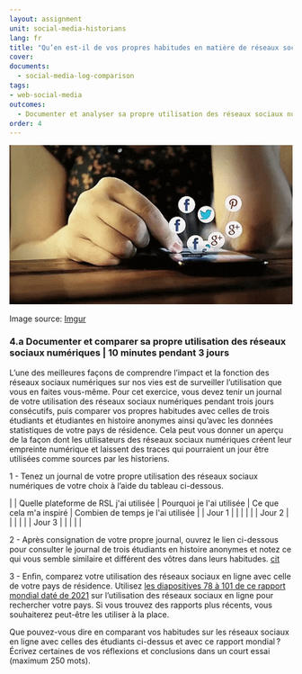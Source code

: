 ```yaml
---
layout: assignment
unit: social-media-historians
lang: fr
title: "Qu’en est-il de vos propres habitudes en matière de réseaux sociaux numériques ?"
cover:
documents:
  - social-media-log-comparison
tags:
- web-social-media
outcomes:
  - Documenter et analyser sa propre utilisation des réseaux sociaux numériques
order: 4
---
```


![scrolling](https://raw.githubusercontent.com/C2DH/ranketwo/master/assets/images/social-media/Scrolling.gif)

Image source: [Imgur](https://imgur.com/dqSRAaT)

<!-- more -->
<!-- briefing-student -->

### 4.a Documenter et comparer sa propre utilisation des réseaux sociaux numériques | 10 minutes pendant 3 jours 
<!-- section-contents -->
L’une des meilleures façons de comprendre l’impact et la fonction des réseaux sociaux numériques sur nos vies est de surveiller l’utilisation que vous en faites vous-même. Pour cet exercice, vous devez tenir un journal de votre utilisation des réseaux sociaux numériques pendant trois jours consécutifs, puis comparer vos propres habitudes avec celles de trois étudiants et étudiantes en histoire anonymes ainsi qu’avec les données statistiques de votre pays de résidence. Cela peut vous donner un aperçu de la façon dont les utilisateurs des réseaux sociaux numériques créent leur empreinte numérique et laissent des traces qui pourraient un jour être utilisées comme sources par les historiens.

1 - Tenez un journal de votre propre utilisation des réseaux sociaux numériques de votre choix à l’aide du tableau ci-dessous.

| | Quelle plateforme de RSL j'ai utilisée | Pourquoi je l'ai utilisée | Ce que cela m'a inspiré | Combien de temps je l'ai utilisée |
| Jour&nbsp;1 | | | | |
| Jour&nbsp;2 | | | | |
| Jour&nbsp;3 | | | | |

2 - Après consignation de votre propre journal, ouvrez le lien ci-dessous pour consulter le journal de trois étudiants en histoire anonymes et notez ce qui vous semble similaire et différent des vôtres dans leurs habitudes.
[cit](social-media-log-comparison)

3 - Enfin, comparez votre utilisation des réseaux sociaux en ligne avec celle de votre pays de résidence. Utilisez [les diapositives 78 à 101 de ce rapport mondial daté de 2021](https://wearesocial.com/digital-2021) sur l’utilisation des réseaux sociaux en ligne pour rechercher votre pays. Si vous trouvez des rapports plus récents, vous souhaiterez peut-être les utiliser à la place. 

Que pouvez-vous dire en comparant vos habitudes sur les réseaux sociaux en ligne avec celles des étudiants ci-dessus et avec ce rapport mondial&#x202F;? Écrivez certaines de vos réflexions et conclusions dans un court essai (maximum 250 mots).

<!-- briefing-teacher -->
